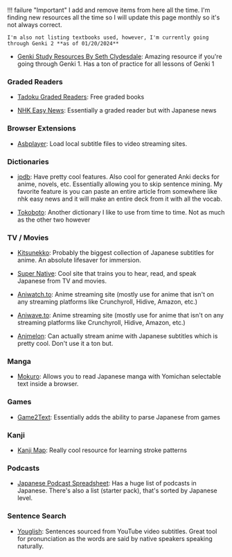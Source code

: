 !!! failure "Important"
    I add and remove items from here all the time. I'm finding new resources all the time so I will update this page monthly so it's not always correct.

    I'm also not listing textbooks used, however, I'm currently going through Genki 2 **as of 01/20/2024**
    
- [Genki Study Resources By Seth Clydesdale](https://sethclydesdale.github.io/genki-study-resources/lessons-3rd/): Amazing resource if you're going through Genki 1. Has a ton of practice for all lessons of Genki 1
    
### Graded Readers
    
- [Tadoku Graded Readers](https://tadoku.org/japanese/en/free-books-en/): Free graded books
    
- [NHK Easy News](https://www3.nhk.or.jp/news/easy/): Essentially a graded reader but with Japanese news

### Browser Extensions

- [Asbplayer](https://github.com/killergerbah/asbplayer): Load local subtitle files to video streaming sites.
    
### Dictionaries
    
- [jpdb](https://jpdb.io/): Have pretty cool features. Also cool for generated Anki decks for anime, novels, etc. Essentially allowing you to skip sentence mining. My favorite feature is you can paste an entire article from somewhere like nhk easy news and it will make an entire deck from it with all the vocab.

- [Tokoboto](https://takoboto.jp/): Another dictionary I like to use from time to time. Not as much as the other two however
    
### TV / Movies

- [Kitsunekko](https://kitsunekko.net/dirlist.php?dir=subtitles%2Fjapanese%2F): Probably the biggest collection of Japanese subtitles for anime. An absolute lifesaver for immersion.
    
- [Super Native](https://supernative.tv/): Cool site that trains you to hear, read, and speak Japanese from TV and movies.
    
- [Aniwatch.to](https://aniwatch.to/): Anime streaming site (mostly use for anime that isn't on any streaming platforms like Crunchyroll, Hidive, Amazon, etc.)

- [Aniwave.to](https://aniwave.to/): Anime streaming site (mostly use for anime that isn't on any streaming platforms like Crunchyroll, Hidive, Amazon, etc.)
    
- [Animelon](https://animelon.com/): Can actually stream anime with Japanese subtitles which is pretty cool. Don't use it a ton but.
    
### Manga
    
- [Mokuro](https://github.com/kha-white/mokuro): Allows you to read Japanese manga with Yomichan selectable text inside a browser.
    
### Games
    
- [Game2Text](https://game2text.com/): Essentially adds the ability to parse Japanese from games
    
### Kanji
    
- [Kanji Map](https://thekanjimap.com/): Really cool resource for learning stroke patterns
    
### Podcasts
    
- [Japanese Podcast Spreadsheet](https://docs.google.com/spreadsheets/d/17P2dBQHnBnHcG3ua_24IO6sP9RDC-5b3WHV9Ri2N5qU/edit#gid=0): Has a huge list of podcasts in Japanese. There's also a list (starter pack), that's sorted by Japanese level.
    
### Sentence Search
    
- [Youglish](https://youglish.com/japanese): Sentences sourced from YouTube video subtitles. Great tool for pronunciation as the words are said by native speakers speaking naturally.